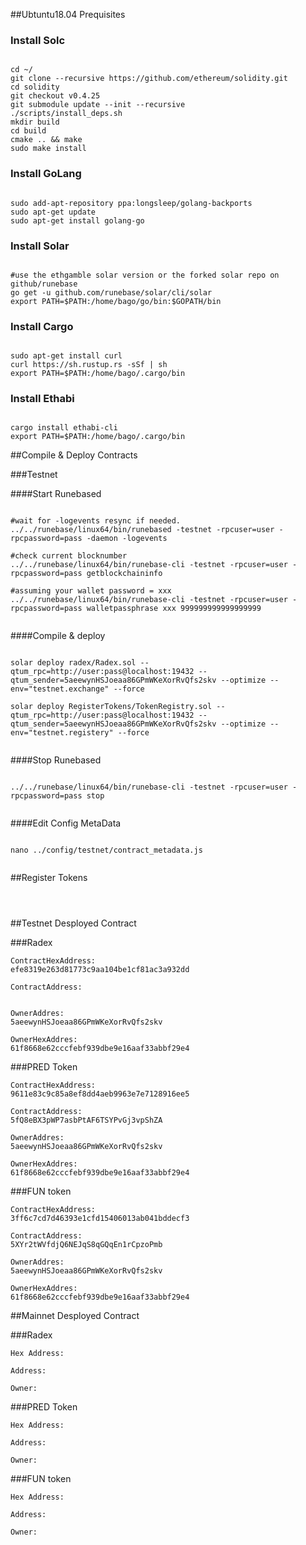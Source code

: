 ##Ubtuntu18.04 Prequisites

### Install Solc

```

cd ~/
git clone --recursive https://github.com/ethereum/solidity.git
cd solidity
git checkout v0.4.25
git submodule update --init --recursive
./scripts/install_deps.sh
mkdir build
cd build
cmake .. && make
sudo make install

```

### Install GoLang

```

sudo add-apt-repository ppa:longsleep/golang-backports
sudo apt-get update
sudo apt-get install golang-go

```

### Install Solar

```

#use the ethgamble solar version or the forked solar repo on github/runebase
go get -u github.com/runebase/solar/cli/solar
export PATH=$PATH:/home/bago/go/bin:$GOPATH/bin

```

### Install Cargo

```

sudo apt-get install curl
curl https://sh.rustup.rs -sSf | sh
export PATH=$PATH:/home/bago/.cargo/bin

```

### Install Ethabi

```

cargo install ethabi-cli
export PATH=$PATH:/home/bago/.cargo/bin

```

##Compile & Deploy Contracts

###Testnet

####Start Runebased

```

#wait for -logevents resync if needed.
../../runebase/linux64/bin/runebased -testnet -rpcuser=user -rpcpassword=pass -daemon -logevents

#check current blocknumber
../../runebase/linux64/bin/runebase-cli -testnet -rpcuser=user -rpcpassword=pass getblockchaininfo

#assuming your wallet password = xxx
../../runebase/linux64/bin/runebase-cli -testnet -rpcuser=user -rpcpassword=pass walletpassphrase xxx 999999999999999999


```

####Compile & deploy

```

solar deploy radex/Radex.sol --qtum_rpc=http://user:pass@localhost:19432 --qtum_sender=5aeewynHSJoeaa86GPmWKeXorRvQfs2skv --optimize --env="testnet.exchange" --force

solar deploy RegisterTokens/TokenRegistry.sol --qtum_rpc=http://user:pass@localhost:19432 --qtum_sender=5aeewynHSJoeaa86GPmWKeXorRvQfs2skv --optimize --env="testnet.registery" --force


```

####Stop Runebased

```

../../runebase/linux64/bin/runebase-cli -testnet -rpcuser=user -rpcpassword=pass stop


```

####Edit Config MetaData

```

nano ../config/testnet/contract_metadata.js


```



##Register Tokens

```



```

##Testnet Desployed Contract

###Radex

```
ContractHexAddress:
efe8319e263d81773c9aa104be1cf81ac3a932dd

ContractAddress:


OwnerAddres:
5aeewynHSJoeaa86GPmWKeXorRvQfs2skv

OwnerHexAddres:
61f8668e62cccfebf939dbe9e16aaf33abbf29e4

```

###PRED Token

```
ContractHexAddress:
9611e83c9c85a8ef8dd4aeb9963e7e7128916ee5

ContractAddress:
5fQ8eBX3pWP7asbPtAF6TSYPvGj3vpShZA

OwnerAddres:
5aeewynHSJoeaa86GPmWKeXorRvQfs2skv

OwnerHexAddres:
61f8668e62cccfebf939dbe9e16aaf33abbf29e4

```
###FUN token

```
ContractHexAddress:
3ff6c7cd7d46393e1cfd15406013ab041bddecf3

ContractAddress:
5XYr2tWVfdjQ6NEJqS8qGQqEn1rCpzoPmb

OwnerAddres:
5aeewynHSJoeaa86GPmWKeXorRvQfs2skv

OwnerHexAddres:
61f8668e62cccfebf939dbe9e16aaf33abbf29e4

```

##Mainnet Desployed Contract

###Radex

```
Hex Address:

Address:

Owner:

```

###PRED Token

```
Hex Address:

Address:

Owner:

```

###FUN token

```
Hex Address:

Address:

Owner:

```

